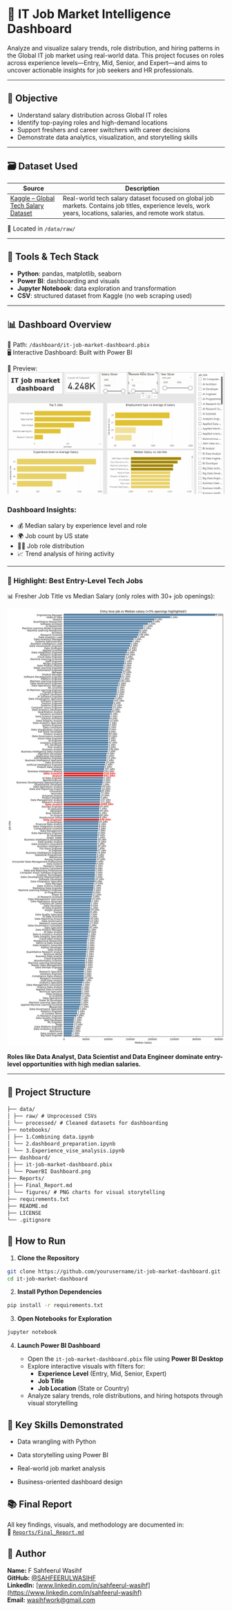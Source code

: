 # 💼 IT Job Market Intelligence Dashboard

Analyze and visualize salary trends, role distribution, and hiring patterns in the Global IT job market using real-world data. This project focuses on roles across experience levels—Entry, Mid, Senior, and Expert—and aims to uncover actionable insights for job seekers and HR professionals.

---

## 📌 Objective

- Understand salary distribution across Global IT roles
- Identify top-paying roles and high-demand locations
- Support freshers and career switchers with career decisions
- Demonstrate data analytics, visualization, and storytelling skills

---

## 🗃️ Dataset Used

| Source | Description |
|--------|-------------|
| [Kaggle – Global Tech Salary Dataset](https://www.kaggle.com/datasets/yaaryiitturan/global-tech-salary-dataset) | Real-world tech salary dataset focused on global job markets. Contains job titles, experience levels, work years, locations, salaries, and remote work status. |

📁 Located in `/data/raw/`

---

## 🧰 Tools & Tech Stack

- **Python**: pandas, matplotlib, seaborn
- **Power BI**: dashboarding and visuals
- **Jupyter Notebook**: data exploration and transformation
- **CSV**: structured dataset from Kaggle (no web scraping used)

---

## 📊 Dashboard Overview

📂 Path: `/dashboard/it-job-market-dashboard.pbix`  
🖥️ Interactive Dashboard: Built with Power BI

📸 Preview:
![Global IT job Dashboard Preview](Dashboard/Global%20IT%20job%20Dashboard.gif)

### Dashboard Insights:
- 💰 Median salary by experience level and role
- 🌍 Job count by US state
- 🧑‍💼 Job role distribution
- 📈 Trend analysis of hiring activity

---

### 🔦 Highlight: Best Entry-Level Tech Jobs

📊 Fresher Job Title vs Median Salary (only roles with 30+ job openings):

![Entry level job median salary with job openings](Reports/figures/Entry%20level%20job%20median%20salary%20with%20job%20openings.png)

**Roles like Data Analyst, Data Scientist and Data Engineer dominate entry-level opportunities with high median salaries.**


---

## 📁 Project Structure

```it-job-market-dashboard/
├── data/
│ ├── raw/ # Unprocessed CSVs
│ └── processed/ # Cleaned datasets for dashboarding
├── notebooks/
│ ├── 1.Combining data.ipynb
│ └── 2.dashboard_preparation.ipynb
│ └── 3.Experience_vise_analysis.ipynb
├── dashboard/
│ ├── it-job-market-dashboard.pbix
│ └── PowerBI Dashboard.png
├── Reports/
│ ├── Final_Report.md
│ └── figures/ # PNG charts for visual storytelling
├── requirements.txt
├── README.md
├── LICENSE
└── .gitignore
```

## 🚀 How to Run

1. **Clone the Repository**
```bash
git clone https://github.com/yourusername/it-job-market-dashboard.git
cd it-job-market-dashboard
```

2. **Install Python Dependencies**
```bash
pip install -r requirements.txt
```

3. **Open Notebooks for Exploration**
```bash
jupyter notebook
```

4. **Launch Power BI Dashboard**

   - Open the `it-job-market-dashboard.pbix` file using **Power BI Desktop**
   - Explore interactive visuals with filters for:
     - **Experience Level** (Entry, Mid, Senior, Expert)
     - **Job Title**
     - **Job Location** (State or Country)
   - Analyze salary trends, role distributions, and hiring hotspots through visual storytelling

   
## 🧠 Key Skills Demonstrated
- Data wrangling with Python

- Data storytelling using Power BI

- Real-world job market analysis

- Business-oriented dashboard design

## 📚 Final Report

All key findings, visuals, and methodology are documented in:  
📄 [`Reports/Final_Report.md`](Reports/Final_Report.md)


## 👤 Author

**Name:** F Sahfeerul Wasihf  
**GitHub:** [@SAHFEERULWASIHF](https://github.com/SAHFEERULWASIHF)  
**LinkedIn:** [www.linkedin.com/in/sahfeerul-wasihf](https://www.linkedin.com/in/sahfeerul-wasihf)  
**Email:** wasihfwork@gmail.com


